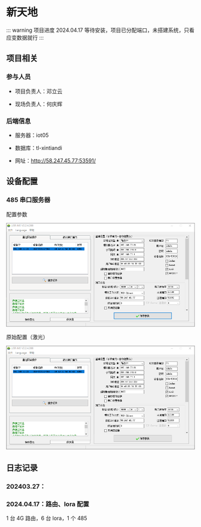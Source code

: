 # 新天地

::: warning 项目进度
2024.04.17 等待安装，项目已分配端口，未搭建系统，只看应变数据就行
:::

## 项目相关

### 参与人员

- 项目负责人：邓立云

- 现场负责人：何庆辉

### 后端信息

- 服务器：iot05

- 数据库：tl-xintiandi

- 网址：<http://58.247.45.77:53591/>

## 设备配置

### 485 串口服务器

配置参数

![alt text](img/image-1.png)

原始配置（激光）

![alt text](img/image.png)

## 日志记录

### 202403.27：

### 2024.04.17：路由、lora 配置

1 台 4G 路由，6 台 lora，1 个 485
